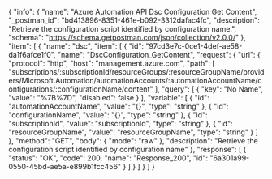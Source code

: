 {
  "info": {
    "name": "Azure Automation API Dsc Configuration Get Content",
    "_postman_id": "bd413896-8351-461e-b092-3312dafac4fc",
    "description": "Retrieve the configuration script identified by configuration name.",
    "schema": "https://schema.getpostman.com/json/collection/v2.0.0/"
  },
  "item": [
    {
      "name": "dsc",
      "item": [
        {
          "id": "97cd3e7c-0ce1-4def-ae58-da1f6afce1f0",
          "name": "DscConfiguration_GetContent",
          "request": {
            "url": {
              "protocol": "http",
              "host": "management.azure.com",
              "path": [
                "subscriptions/:subscriptionId/resourceGroups/:resourceGroupName/providers/Microsoft.Automation/automationAccounts/:automationAccountName/configurations/:configurationName/content"
              ],
              "query": [
                {
                  "key": "No Name",
                  "value": "%7B%7D",
                  "disabled": false
                }
              ],
              "variable": [
                {
                  "id": "automationAccountName",
                  "value": "{}",
                  "type": "string"
                },
                {
                  "id": "configurationName",
                  "value": "{}",
                  "type": "string"
                },
                {
                  "id": "subscriptionId",
                  "value": "subscriptionId",
                  "type": "string"
                },
                {
                  "id": "resourceGroupName",
                  "value": "resourceGroupName",
                  "type": "string"
                }
              ]
            },
            "method": "GET",
            "body": {
              "mode": "raw"
            },
            "description": "Retrieve the configuration script identified by configuration name"
          },
          "response": [
            {
              "status": "OK",
              "code": 200,
              "name": "Response_200",
              "id": "6a301a99-0550-45bd-ae5a-e899b1fcc456"
            }
          ]
        }
      ]
    }
  ]
}